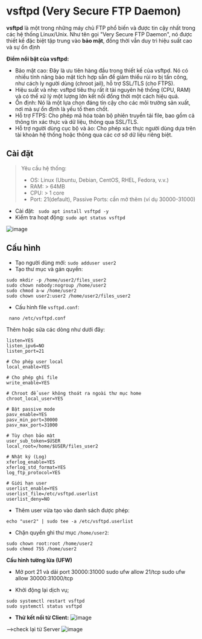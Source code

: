 
# vsftpd (Very Secure FTP Daemon)
**vsftpd** là một trong những máy chủ FTP phổ biến và được tin cậy nhất trong các hệ thống Linux/Unix. Như tên gọi "Very Secure FTP Daemon", nó được thiết kế đặc biệt tập trung vào **bảo mật**, đồng thời vẫn duy trì hiệu suất cao và sự ổn định

**Điểm nổi bật của vsftpd:**
- Bảo mật cao: Đây là ưu tiên hàng đầu trong thiết kế của vsftpd. Nó có nhiều tính năng bảo mật tích hợp sẵn để giảm thiểu rủi ro bị tấn công, như cách ly người dùng (chroot jail), hỗ trợ SSL/TLS (cho FTPS).
- Hiệu suất và nhẹ: vsftpd tiêu thụ rất ít tài nguyên hệ thống (CPU, RAM) và có thể xử lý một lượng lớn kết nối đồng thời một cách hiệu quả.
- Ổn định: Nó là một lựa chọn đáng tin cậy cho các môi trường sản xuất, nơi mà sự ổn định là yếu tố then chốt.
- Hỗ trợ FTPS: Cho phép mã hóa toàn bộ phiên truyền tải file, bao gồm cả thông tin xác thực và dữ liệu, thông qua SSL/TLS.
- Hỗ trợ người dùng cục bộ và ảo: Cho phép xác thực người dùng dựa trên tài khoản hệ thống hoặc thông qua các cơ sở dữ liệu riêng biệt.

## Cài đặt 
> Yêu cầu hệ thống:
> - OS: Linux (Ubuntu, Debian, CentOS, RHEL, Fedora, v.v.)
> - RAM: > 64MB
> - CPU: > 1 core
> - Port: 21(default), Passive Ports: cần mở thêm (ví dụ 30000-31000)

- Cài đặt: ` sudo apt install vsftpd -y`
- Kiểm tra hoạt động: `sudo apt status vsftpd`

![image](https://github.com/user-attachments/assets/5ebd90ed-f661-4341-88b9-9064088c91ae)


## Cấu hình
- Tạo người dùng mới: `sudo adduser user2`
- Tạo thư mục và gán quyền:
```bash!
sudo mkdir -p /home/user2/files_user2
sudo chown nobody:nogroup /home/user2
sudo chmod a-w /home/user2
sudo chown user2:user2 /home/user2/files_user2
```

- Cấu hình file `vsftpd.conf`: 
```
 nano /etc/vsftpd.conf
 ```
Thêm hoặc sửa các dòng như dưới đây:
```bash!
listen=YES
listen_ipv6=NO
listen_port=21

# Cho phép user local
local_enable=YES

# Cho phép ghi file
write_enable=YES

# Chroot để user không thoát ra ngoài thư mục home
chroot_local_user=YES

# Bật passive mode
pasv_enable=YES
pasv_min_port=30000
pasv_max_port=31000

# Tùy chọn bảo mật
user_sub_token=$USER
local_root=/home/$USER/files_user2

# Nhật ký (Log)
xferlog_enable=YES
xferlog_std_format=YES
log_ftp_protocol=YES

# Giới hạn user
userlist_enable=YES
userlist_file=/etc/vsftpd.userlist
userlist_deny=NO

```

- Thêm user vừa tạo vào danh sách được phép:
```
echo "user2" | sudo tee -a /etc/vsftpd.userlist
```
- Chặn quyền ghi thư mục `/home/user2`:
```
sudo chown root:root /home/user2
sudo chmod 755 /home/user2
```

**Cấu hình tường lửa (UFW)**
- Mở port 21 và dải port 30000:31000
sudo ufw allow 21/tcp
sudo ufw allow 30000:31000/tcp

- Khởi động lại dịch vụ;
```
sudo systemctl restart vsftpd
sudo systemctl status vsftpd
```

- **Thử kết nối từ Client:**
![image](https://github.com/user-attachments/assets/68bd2182-d68a-4369-a694-417903c5f184)

-->check lại từ Server
![image](https://github.com/user-attachments/assets/7159f8f1-b0c9-4b87-a79d-0cfbdbbb24ca)

